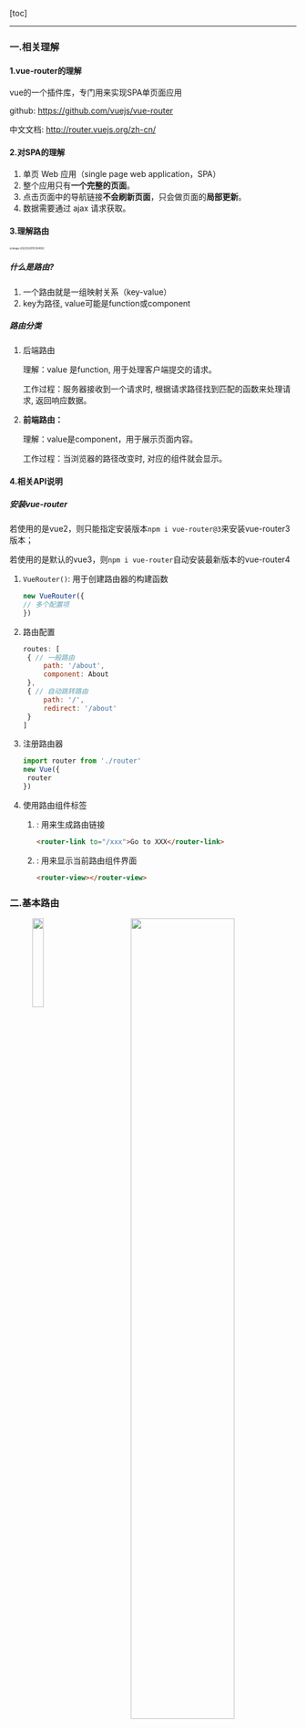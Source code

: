 [toc]

---

### 一.相关理解

#### 1.vue-router的理解

vue的一个插件库，专门用来实现SPA单页面应用

github: https://github.com/vuejs/vue-router

中文文档: http://router.vuejs.org/zh-cn/

 #### 2.对SPA的理解

1. 单页 Web 应用（single page web application，SPA）
2. 整个应用只有**一个完整的页面**。 
3. 点击页面中的导航链接**不会刷新页面**，只会做页面的**局部更新**。 
4. 数据需要通过 ajax 请求获取。

#### 3.理解路由

<img src="/Users/owsl/Library/Application Support/typora-user-images/image-20220320151304952.png" alt="image-20220320151304952" style="zoom:30%;" />

##### 什么是路由? 

1. 一个路由就是一组映射关系（key-value）
1. key为路径, value可能是function或component 

##### 路由分类

1. 后端路由

   理解：value 是function, 用于处理客户端提交的请求。

   工作过程：服务器接收到一个请求时, 根据请求路径找到匹配的函数来处理请求, 返回响应数据。

2. **前端路由：** 

   理解：value是component，用于展示页面内容。 

   工作过程：当浏览器的路径改变时, 对应的组件就会显示。



#### 4.相关API说明

##### 安装vue-router

若使用的是vue2，则只能指定安装版本`npm i vue-router@3`来安装vue-router3版本；

若使用的是默认的vue3，则`npm i vue-router`自动安装最新版本的vue-router4

1. `VueRouter()`: 用于创建路由器的构建函数

   ```js
   new VueRouter({
   // 多个配置项
   })
   ```

   

2. 路由配置

   ```js
   routes: [
   	{ // 一般路由
   		path: '/about',
   		component: About
   	},
   	{ // 自动跳转路由
   		path: '/',
   		redirect: '/about'
   	}
   ]
   ```



3. 注册路由器

   ```js
   import router from './router'
   new Vue({
   	router
   })
   ```

   

4. 使用路由组件标签

   1. <router-link>: 用来生成路由链接

      ```html
      <router-link to="/xxx">Go to XXX</router-link>
      ```

      

   2. <router-view>: 用来显示当前路由组件界面

      ```html
      <router-view></router-view>
      ```

   





### 二.基本路由

<center class="half">
    <img src="/Users/owsl/Library/Application Support/typora-user-images/image-20220320151518895.png" width="20%" align="left"/>
    <img src="/Users/owsl/Desktop/works/mynotes/图/20210223221811149.gif" width="60%"/>
</center>



##### 定义路由器规则 `src/router/index.js`

```js
//该文件用于创建整个应用的路由器
import VueRouter from "vue-router"

import Home from "../pages/Home.vue"
import About from "../pages/About.vue"p 

//创建并暴露一个路由器
export default new VueRouter({
  routes: [
    {
      path: "/about",
      component: About,
    },
    {
      path: "/Home",
      component: Home,
    },
  ],
});
```

##### 注册路由器 `main.js`

```js
import Vue from "vue";
import App from "./App.vue";

//引入vue-router
import VueRouter from "vue-router";
Vue.config.productionTip = false;

//引入路由器
import router from "./router/index";
//应用插件
Vue.use(VueRouter);
new Vue({
  render: (h) => h(App),
  router: router,
}).$mount("#app");
```

##### 应用组件`App.vue`

```html
<template>
    <div>
        <div>
            <div class="row">
                <div class="col-xs-offset-2 col-xs-8">
                    <div class="page-header">
                        <h2>Vue Router Demo</h2>
                    </div>
                </div>
            </div>
            <div class="row">
                <div class="col-xs-2 col-xs-offset-2">
                    <div class="list-group">
                        <!-- 原始html中使用a标签实现页面跳转 -->
                        <!-- <a class="list-group-item" href="./about.html">About</a>
                        <a class="list-group-item active" href="./home.html">Home</a> -->

                        <!-- Vue中借助router-link标签实现路由的切换 -->
                        <router-link class="list-group-item" active-class='active' to="/about">About</router-link>
                        <router-link class="list-group-item" active-class='active' to="/home">Home</router-link>
                    </div>
                </div>
                <div class="col-xs-6">
                    <div class="panel">
                        <div class="panel-body">
                            <!-- 指定组件的呈现位置 -->
                            <router-view></router-view>
                        </div>
                    </div>
                </div>
            </div>
        </div>
    </div>
</template>
```



##### 总结

编写使用路由的3 步

1. 定义路由组件
2. 注册路由
3. 使用路由

```html
<router-link>
<router-view>
```

##### 几个注意点

路由组件通常存放在pages文件夹，一般组件通常存放在components文件夹。

通过切换，“隐藏”了的路由组件，默认是被销毁掉的，需要的时候再去挂载。

每个组件都有自己的`$route`属性，里面存储着自己的路由信息。

整个应用只有一个router，可以通过组件的`$router`属性获取到。



### 三.嵌套路由(多级路由)

<center class="half">
    <img src="/Users/ethereal_/Library/Application Support/typora-user-images/image-20220304213259955.png" width="0%" align="left"/>
    <img src="/Users/owsl/Desktop/works/mynotes/图/20210225152900993.gif" width="50%"/>
</center>


##### 配置嵌套路由规则，使用children配置项：

```js
import Vue from 'vue'
import Router from 'vue-router'

import About from '../pages/About'
import Home from '../pages/Home'
import News from '../pages/News'
import Message from '../pages/Message'

Vue.use(Router)

export default new Router({
  routes: [
    {
      path: '/about',
      component: About
    },
    {
      path: '/home',
      component: Home,
      children: [
        {
          path: '/home/news', //完整写法
          component: News
        },
        {
          path: 'message', // 简化写法
          component: Message
        },
        { //设置默认显示
          path: '',
          redirect: '/home/news'
        }
      ]
    },
    { //设置默认显示
      path: '/',
      redirect: '/about'
    }
  ]
})

```

##### 嵌套的组件

```vue
<template>
	<div>
		<h2>Home组件内容</h2>
		<div>
			<ul class="nav nav-tabs">
				<li>
					<router-link to="/Home/News" active-class="active">News</router-link>
				</li>
				<li>
					<router-link to="/Home/Message" active-class="active">Message</router-link>
				</li>
			</ul>
			<router-view></router-view>
		</div>
	</div>
</template>

```

跳转（要写完整路径）：

```html
   <router-link to="/home/news">News</router-link>
```



##### 命名路由

作用：可以简化路由的跳转。

```js
 {
      path: "/Home",
      component: Home,
      children: [
        {
          path: "News",
          component: News,
        },
        {
          path: "Message",
          component: Message,
          children: [
            {
              //命名路由
              name:'detail',
              path: "Detail",
              component: Detail,
            },
          ],
        },
      ],
    },
```

简化跳转

```html
      <!--简化前，需要写完整的路径 -->
      <router-link to="/demo/test/welcome">跳转</router-link>
      
      <!--简化后，直接通过名字跳转 -->
      <router-link :to="{name:'hello'}">跳转</router-link>
      
      <!--简化写法配合传递参数 -->
      <router-link 
      	:to="{
      		name:'hello',
      		query:{
      		  id:666,
            title:'你好'
      		}
      	}"
      >跳转</router-link>

```



### 四.向路由组件传递数据

#### 1.路由的query参数

传递参数

```html
 <li v-for="message in messages" :key="message.id">
      <!-- 跳转路由并携带query参数，to的字符串写法 -->
     <router-link :to="`/Home/Message/Detail?id=${message.id}&title=${message.title}`" class-active="active">  
       {{message.title}}
     </router-link>
   
     <!-- 跳转路由并携带query参数，to的对象写法 -->
     <router-link :to="{
      path:'/Home/Message/Detail',
      query:{
        id:message.id,
        title:message.title,
     }
    }">
  {{message.title}}
    </router-link>
</li>
```

接收参数

```js
   $route.query.id
   $route.query.title
```



#### 2.路由的params参数

配置路由，声明接收params参数

```js
   {
      path: "/Home",
      component: Home,
      children: [
        {
          path: "News",
          component: News,
        },
        {
          path: "Message",
          component: Message,
          children: [
            {
              name:'detail',
              path: "Detail/:id/:title",
              component: Detail,
            },
          ],
        },
      ],
    },
```

传递参数

```html
  <li v-for="message in messages" :key="message.id">
       <!-- 跳转路由并携带params参数，to的字符串写法 -->
       <router-link :to="`/Home/Message/Detail/${message.id}/${message.title}`">
               {{message.title}}
        </router-link>
    
       <!-- 跳转路由并携带params参数，to的对象写法 -->
       <router-link :to="{
          name:'detail',
          params:{
            id:message.id,
            title:message.title,
         }
        }">
          {{message.title}}
       </router-link>
   </li>
```

> 特别注意：路由携带params参数时，若使用to的对象写法，则不能使用path配置项，必须使用name配置！

接收参数

```js
   $route.params.id
   $route.params.title
```



#### 3.路由的props配置

作用：让路由组件更方便的收到参数，配合query或者params使用

```js
{
    name: "detail",
   // path: "Detail/:id/:title",
    path:'Detail',
    component: Detail,
   //props的第一种写法，值为对象，该对象中的所有key-value都会以props的形式传给Detail组件
    props: {a:1,b:'hello'},

   //props的第二种写法，值为布尔值，若布尔值为真，就会把该路由组件收到的所有params参数，以props形式传给detail组件
    props: true,

   //props的第三种写法，值为函数,适用于query
    props($route) {
    return { id: $route.query.id, title: $route.query.title };
   },
},
```

> Detail.vue

```html
<template>
    <ul>
        <li>消息编号：{{id}}</li>
        <li>消息标题：{{title}}</li>
    </ul>
</template>
<script>
    export default {
        name: 'Detail',
        props: ['id', 'title'],
    }
</script>
```



####  `<router-link>`的replace属性

作用：控制路由跳转时操作浏览器历史记录的模式

浏览器的历史记录有两种写入方式：分别为push和replace，push是追加历史记录，replace是替换当前记录。路由跳转时候默认为push

如何开启replace模式：`<router-link replace .......>News</router-link>`



### 五.编程式路由导航

> 作用：不借助<router-link>实现路由跳转，让路由跳转更加灵活

#### 相关API

`this.$router.push(path)`: 相当于点击路由链接(可以返回到当前路由界面)
`this.$router.replace(path)`: 用新路由替换当前路由(不可以返回到当前路由界面)
`this.$router.back()`: 请求(返回)上一个记录路由
`this.$router.go(-1)`: 请求(返回)上一个记录路由
`this.$router.go(1)`: 请求下一个记录路由



#### 具体编码

```js
   //$router的两个API
   this.$router.push({
   	name:'detail',
   		params:{
   			id:xxx,
   			title:xxx
   		}
   })
   
   this.$router.replace({
   	name:'detail',
   		params:{
   			id:xxx,
   			title:xxx
   		}
   })
   this.$router.forward() //前进
   this.$router.back() //后退
   this.$router.go() //可前进也可后退
```





### 六.缓存路由组件

#### 理解
默认情况下, 被切换的路由组件对象会死亡释放, 再次回来时是重新创建的

如果可以缓存路由组件对象, 可以提高用户体验

作用：让不展示的路由组件保持挂载，不被销毁。

#### 具体编码：

  ```html
  <!-- include里包含的是你想要缓存的组件名 -->
  <keep-alive include="News"> 
         <router-view></router-view>
     </keep-alive>
  <!-- 缓存多个组件的写法 -->
  <keep-alive :include="['News','Message']">
  				<router-view></router-view>
  </keep-alive>
  ```



### 七.两个新的生命周期钩子
作用：路由组件所独有的两个钩子，用于捕获路由组件的激活状态。

具体名字：

activated路由组件被激活时触发。

deactivated路由组件失活时触发。

```vue
<script>
    export default {
        name: 'News',
        data() {
            return {
                newArrs: ['cyk', 'xyh', 'pubg'],
                opacity: 1,
            }
        },
        activated() {
            console.log('News组件被激活了');
            this.timer =setInterval(() => {  
                console.log('object');
                this.opacity -= 0.01;
                if (this.opacity <= 0) {
                    this.opacity = 1;
                }
            }, 20);
        },
        deactivated() {
            console.log('News组件失活了');
            clearInterval(this.timer)
        },
    }
</script>
```



### 八.路由守卫
> 作用：对路由进行权限控制

#### 分类：

全局守卫、独享守卫、组件内守卫

#### 全局守卫:

```js
//全局前置守卫：初始化时执行、每次路由切换前执行
router.beforeEach((to, from, next) => {
  console.log("beforeEach", to, from);
  if (to.meta.isAuth) {
    //判断当前路由是否需要进行权限控制
    if (localStorage.getItem("school") === "atguigu") {
      //权限控制的具体规则
      next(); //放行
    } else {
      alert("暂无权限查看");
      // next({name:'guanyu'})
    }
  } else {
    next(); //放行
  }
});

//全局后置守卫：初始化时执行、每次路由切换后执行
router.afterEach((to, from) => {
  console.log("afterEach", to, from);
  if (to.meta.title) {
    document.title = to.meta.title; //修改网页的title
  } else {
    document.title = "vue_test";
  }
});
```

设置meta属性,可以在路由导航守卫跳转的时候判断有没有这个信息,如果有,就允许跳转

```js
const router = new VueRouter({
  routes: [ 
       {   
         path: "News",
         component: News,
         meta: {
           isAuth: false,
        },
    },
 ]
})
```



#### 独享路由守卫

```js
   beforeEnter(to,from,next){
   	console.log('beforeEnter',to,from)
   	if(to.meta.isAuth){ //判断当前路由是否需要进行权限控制
   		if(localStorage.getItem('school') === 'atguigu'){
   			next()
   		}else{
   			alert('暂无权限查看')
   			// next({name:'guanyu'})
   		}
   	}else{
   		next()
   	}
   }
```



#### 组件内守卫

```js
   //进入守卫：通过路由规则，进入该组件时被调用
   beforeRouteEnter (to, from, next) {
   },
   //离开守卫：通过路由规则，离开该组件时被调用
   beforeRouteLeave (to, from, next) {
   }

```





### 九.路由器的两种工作模式

1. 对于一个url来说，什么是hash值？—— #及其后面的内容就是hash值。

2. hash值不会包含在 HTTP 请求中，即：hash值不会带给服务器。

3. hash模式：

   地址中永远带着#号，不美观 。

   若以后将地址通过第三方手机app分享，若app校验严格，则地址会被标记为不合法。

   兼容性较好。

4. history模式：

   地址干净，美观 。

   兼容性和hash模式相比略差。

   应用部署上线时需要后端人员支持，解决刷新页面服务端404的问题。

